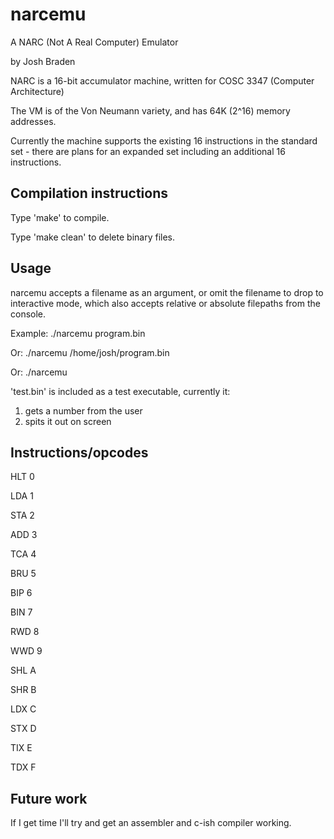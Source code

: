 # narcemu

A NARC (Not A Real Computer) Emulator

by Josh Braden

NARC is a 16-bit accumulator machine, written for COSC 3347 (Computer Architecture)

The VM is of the Von Neumann variety, and has 64K (2^16) memory addresses.

Currently the machine supports the existing 16 instructions in the standard set - there are plans for an expanded set including an additional 16 instructions.

## Compilation instructions

Type 'make' to compile.

Type 'make clean' to delete binary files.

## Usage

narcemu accepts a filename as an argument, or omit the filename to drop to interactive mode, which also accepts relative or absolute filepaths from the console.

Example:    ./narcemu program.bin

Or:         ./narcemu /home/josh/program.bin

Or:         ./narcemu

'test.bin' is included as a test executable, currently it:

1. gets a number from the user
2. spits it out on screen

## Instructions/opcodes

HLT    0

LDA    1

STA    2

ADD    3

TCA    4

BRU    5

BIP    6

BIN    7

RWD    8

WWD    9

SHL    A

SHR    B

LDX    C

STX    D

TIX    E

TDX    F

## Future work

If I get time I'll try and get an assembler and c-ish compiler working.
